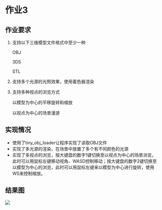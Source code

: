 # 作业3

## 作业要求

1. 支持以下三维模型文件格式中至少一种

   OBJ

   3DS

   STL

2. 支持多个光源的光照效果，使用着色器渲染

3. 支持多种视点的浏览方式

   以模型为中心的平移旋转和缩放

   以视点为中心的场景漫游

## 实现情况

- 使用了tiny_obj_loader让程序实现了读取OBJ文件
- 实现了多光源的渲染，在场景中放置了多个有不同颜色的光源
- 实现了多视点的浏览，按大键盘的数字1键切换至以视点为中心的场景浏览，此时可以用鼠标左键移动视角、WASD控制移动；按大键盘的数字2键切换至以模型为中心的浏览，此时可以用鼠标左键来以模型为中心进行旋转，使用WS来控制缩放。

## 结果图

![](https://github.com/CComedian/graphics2022/blob/main/22251044%E8%80%BF%E6%B5%A9%E7%84%B6/%E4%B8%89%E7%BB%B4%E5%8A%A8%E7%94%BB%E4%B8%8E%E4%BA%A4%E4%BA%92%E6%8A%80%E6%9C%AF%E4%BD%9C%E4%B8%9A3/result.jpg)